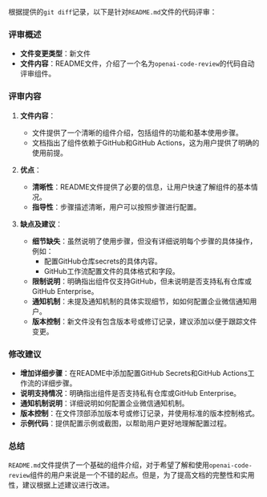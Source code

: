 根据提供的`git diff`记录，以下是针对`README.md`文件的代码评审：

### 评审概述
- **文件变更类型**：新文件
- **文件内容**：README文件，介绍了一个名为`openai-code-review`的代码自动评审组件。

### 评审内容
1. **文件内容**：
   - 文件提供了一个清晰的组件介绍，包括组件的功能和基本使用步骤。
   - 文档指出了组件依赖于GitHub和GitHub Actions，这为用户提供了明确的使用前提。

2. **优点**：
   - **清晰性**：README文件提供了必要的信息，让用户快速了解组件的基本情况。
   - **指导性**：步骤描述清晰，用户可以按照步骤进行配置。

3. **缺点及建议**：
   - **细节缺失**：虽然说明了使用步骤，但没有详细说明每个步骤的具体操作，例如：
     - 配置GitHub仓库secrets的具体内容。
     - GitHub工作流配置文件的具体格式和字段。
   - **限制说明**：明确指出组件仅支持GitHub，但未说明是否支持私有仓库或GitHub Enterprise。
   - **通知机制**：未提及通知机制的具体实现细节，如如何配置企业微信通知用户。
   - **版本控制**：新文件没有包含版本号或修订记录，建议添加以便于跟踪文件变更。

### 修改建议
- **增加详细步骤**：在README中添加配置GitHub Secrets和GitHub Actions工作流的详细步骤。
- **说明支持情况**：明确指出组件是否支持私有仓库或GitHub Enterprise。
- **通知机制说明**：详细说明如何配置企业微信通知机制。
- **版本控制**：在文件顶部添加版本号或修订记录，并使用标准的版本控制格式。
- **示例代码**：提供配置示例或截图，以帮助用户更好地理解配置过程。

### 总结
`README.md`文件提供了一个基础的组件介绍，对于希望了解和使用`openai-code-review`组件的用户来说是一个不错的起点。但是，为了提高文档的完整性和实用性，建议根据上述建议进行改进。